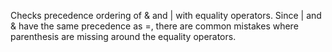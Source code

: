 Checks precedence ordering of & and | with equality operators. Since | and & have the same precedence as =, there are common mistakes where parenthesis are missing around the equality operators.